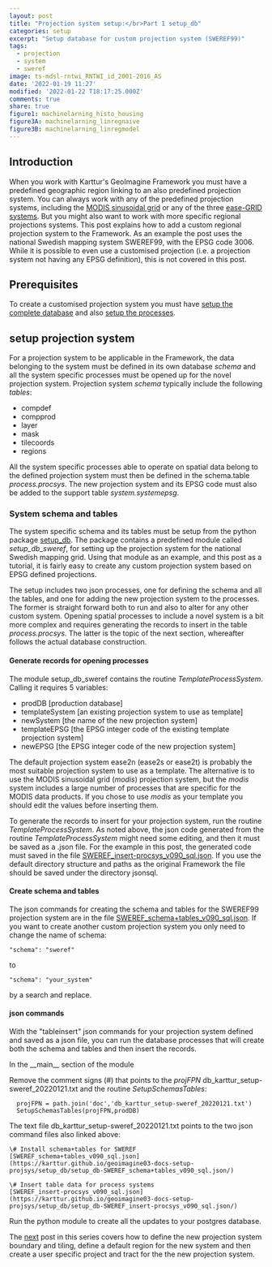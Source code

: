 ```yaml
---
layout: post
title: "Projection system setup:</br>Part 1 setup_db"
categories: setup
excerpt: "Setup database for custom projection system (SWEREF99)"
tags:
  - projection
  - system
  - sweref
image: ts-mdsl-rntwi_RNTWI_id_2001-2016_AS
date: '2022-01-19 11:27'
modified: '2022-01-22 T18:17:25.000Z'
comments: true
share: true
figure1: machinelarning_histo_housing
figure3A: machinelarning_linregnaive
figure3B: machinelarning_linregmodel
---
```

<script src="https://karttur.github.io/common/assets/js/karttur/togglediv.js"></script>
## Introduction

When you work with Karttur's GeoImagine Framework you must have a predefined geographic region linking to an also predefined projection system. You can always work with any of the predefined projection systems, including the [MODIS sinusoidal grid](https://karttur.github.io/geoimagine03-docs-main/setup/setup-custom-system/) or any of the three [ease-GRID systems](https://karttur.github.io/geoimagine03-docs-main/setup/setup-custom-system/). But you might also want to work with more specific regional projections systems. This post explains how to add a custom regional projection system to the Framework. As an example the post uses the national Swedish mapping system SWEREF99, with the EPSG code 3006. While it is possible to even use a customised projection (i.e. a projection system not having any EPSG definition), this is not covered in this post.

## Prerequisites

To create a customised projection system you must have [setup the complete database](https://karttur.github.io/geoimagine03-docs-main/setup/setup-setup-db/) and also [setup the processes](https://karttur.github.io/geoimagine03-docs-main/setup/setup-setup-processes/).

## setup projection system

For a projection system to be applicable in the Framework, the data belonging to the system must be defined in its own database _schema_ and all the system specific processes must be opened up for the novel projection system. Projection system _schema_ typically include the following _tables_:

- compdef
- compprod
- layer
- mask
- tilecoords
- regions

All the system specific processes able to operate on spatial data belong to the defined projection system must then be defined in the schema.table _process.procsys_. The new projection system and its EPSG code must also be added to the support table _system.systemepsg_.

### System schema and tables

The system specific schema and its tables must be setup from the python package [<span class='package'>setup_db</span>](https://karttur.github.io/geoimagine03-docs-main/setup/setup-setup-db/). The package contains a predefined module called _setup_db_sweref_, for setting up the projection system for the national Swedish mapping grid. Using that module as an example, and this post as a tutorial, it is fairly easy to create any custom projection system based on EPSG defined projections.

The setup includes two json processes, one for defining the schema and all the tables, and one for adding the new projection system to the processes. The former is straight forward both to run and also to alter for any other custom system. Opening spatial processes to include a novel system is a bit more complex and requires generating the records to insert in the table _process.procsys_. The latter is the topic of the next section, whereafter follows the actual database construction.

#### Generate records for opening processes

The module <span class='module'>setup_db_sweref</span> contains the routine _TemplateProcessSystem_. Calling it requires 5 variables:

- prodDB [production database]
- templateSystem [an existing projection system to use as template]
- newSystem [the name of the new projection system]
- templateEPSG [the EPSG integer code of the  existing template projection system]
- newEPSG [the EPSG integer code of the new projection system]

The default projection system ease2n (ease2s or ease2t) is probably the most suitable projection system to use as a template. The alternative is to use the MODIS sinusoidal grid (_modis_) projection system, but the _modis_ system includes a large number of processes that are specific for the MODIS data products. If you chose to use _modis_ as your template you should edit the values before inserting them.

To generate the records to insert for your projection system, run the routine _TemplateProcessSystem_. As noted above, the json code generated from the routine _TemplateProcessSystem_ might need some editing, and then it must be saved as a <span class='file'>.json</span> file. For the example in this post, the generated code must saved in the file [<span class='file'>SWEREF_insert-procsys_v090_sql.json</span>](../../setup_db/setup_db-SWEREF_insert-procsys/). If you use the default directory structure and paths as the original Framework the file should be saved under the directory <span class='file'>jsonsql</span>.

#### Create schema and tables

The json commands for creating the  schema and tables for the SWEREF99 projection system are in the file [<span class='file'>SWEREF_schema+tables_v090_sql.json</span>](../../setup_db/setup_db-SWEREF_schema+tables/). If you want to create another custom projection system you only need to change the name of schema:
```
"schema": "sweref"
```
to
```
"schema": "your_system"
```
by a search and replace.

#### json commands

With the "tableinsert" json commands for your projection system defined and saved as a json file, you can run the database processes that will create both the schema and tables and then insert the records.

In the \_\_main\_\_ section of the module <span class='module'></span>

Remove the comment signs (#) that points to the _projFPN_ <span class='file'>db_karttur_setup-sweref_20220121.txt</span> and the routine _SetupSchemasTables_:

```
  projFPN = path.join('doc','db_karttur_setup-sweref_20220121.txt')
  SetupSchemasTables(projFPN,prodDB)
```

The text file <span class='file'>db_karttur_setup-sweref_20220121.txt</span> points to the two json command files also linked above:

```
\# Install schema+tables for SWEREF
[SWEREF_schema+tables_v090_sql.json](https://karttur.github.io/geoimagine03-docs-setup-projsys/setup_db/setup_db-SWEREF_schema+tables_v090_sql.json/)

\# Insert table data for process systems
[SWEREF_insert-procsys_v090_sql.json](https://karttur.github.io/geoimagine03-docs-setup-projsys/setup_db/setup_db-SWEREF_insert-procsys_v090_sql.json/)
```

Run the python module to create all the updates to your postgres database.

The [next](../setup-projsys-sweref-processes) post in this series covers how to define the new projection system boundary and tiling, define a default region for the new system and then create a user specific project and tract for the
the new projection system.
